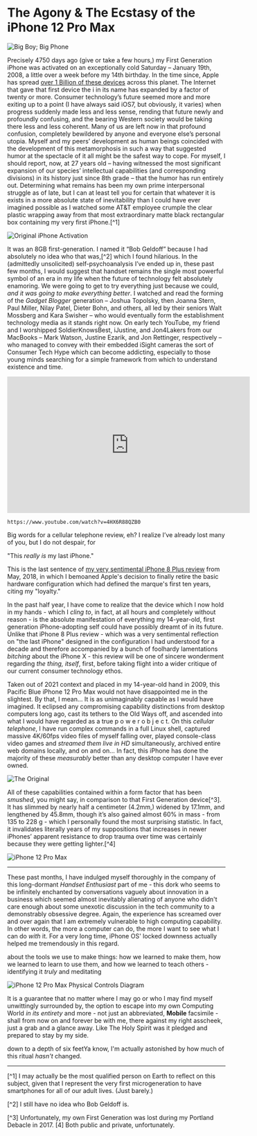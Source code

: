 # The Agony & The Ecstasy of the iPhone 12 Pro Max

![Big Boy; Big Phone](https://i.snap.as/KtqMF5Ky.jpg)

Precisely 4750 days ago (give or take a few hours,) my First Generation iPhone was activated on an exceptionally cold Saturday – January 19th, 2008, a little over a week before my 14th birthday. In the time since, Apple has spread [over 1 Billion of these devices](https://www.theverge.com/2021/1/27/22253162/iphone-users-total-number-billion-apple-tim-cook-q1-2021) across this planet. The Internet that gave that first device the i in its name has expanded by a factor of twenty or more. Consumer technology’s future seemed more and more exiting up to a point (I have always said iOS7, but obviously, it varies) when progress suddenly made less and less sense, rending that future newly and profoundly confusing, and the bearing Western society would be taking there less and less coherent. Many of us are left now in that profound confusion, completely bewildered by anyone and everyone else’s personal utopia. Myself and my peers’ development as human beings coincided with the development of this metamorphosis in such a way that suggested humor at the spectacle of it all might be the safest way to cope. For myself, I should report, now, at 27 years old – having witnessed the most significant expansion of our species’ intellectual capabilities (and corresponding divisions) in its history just since 8th grade – that the humor has run entirely out. Determining what remains has been my own prime interpersonal struggle as of late, but I can at least tell you for certain that whatever it is exists in a more absolute state of inevitability than I could have ever imagined possible as I watched some AT&T employee crumple the clear plastic wrapping away from that most extraordinary matte black rectangular box containing my very first iPhone.[^1]


![Original iPhone Activation](https://i.snap.as/nqhmSK4U.png)

It was an 8GB first-generation. I named­ it “Bob Geldoff” because I had absolutely no idea who that was,[^2] which I found hilarious.­ In the (admittedly unsolicited) self-psychoanalysis I’ve ended up in, these past few months, I would suggest that handset remains the single most powerful symbol of an era in my life when the future of technology felt absolutely enamoring. We were going to get to try everything just because we could, *and it was going to make everything better*. I watched and read the forming of the *Gadget Blogger* generation – Joshua Topolsky, then Joanna Stern, Paul Miller, Nilay Patel, Dieter Bohn, and others, all led by their seniors Walt Mossberg and Kara Swisher – who would eventually form the establishment technology media as it stands right now. On early tech YouTube, my friend and I worshipped SoldierKnowsBest, iJustine, and Jon4Lakers from our MacBooks – Mark Watson, Justine Ezarik, and Jon Rettinger, respectively – who managed to convey with their embedded iSight cameras the sort of Consumer Tech Hype which can become addicting, especially to those young minds searching for a simple framework from which to understand existence and time.

<iframe width="560" height="315" src="https://www.youtube.com/embed/4HX6R88QZB0?controls=0" title="YouTube video player" frameborder="0" allow="accelerometer; autoplay; clipboard-write; encrypted-media; gyroscope; picture-in-picture" allowfullscreen></iframe>

`https://www.youtube.com/watch?v=4HX6R88QZB0`

Big words for a cellular telephone review, eh? I realize I’ve already lost many of you, but I do not despair, for 

"This *really is* my last iPhone."

This is the last sentence of [my very sentimental iPhone 8 Plus review](https://bilge.world/iphone-8-plus-review) from May, 2018, in which I bemoaned Apple's decision to finally retire the basic hardware configuration which had defined the marque's first ten years, citing my "loyalty." 

In the past half year, I have come to realize that the device which I now hold in my hands - which I *cling to*, in fact, at all hours and completely without reason - is the absolute manifestation of everything my 14-year-old, first generation iPhone-adopting self could have possibly dreamt of in its future. Unlike that iPhone 8 Plus review - which was a very sentimental reflection on "the last iPhone" designed in the configuration I had understood for a decade and therefore accompanied by a bunch of foolhardy lamentations *bitching* about the iPhone X - this review will be one of sincere wonderment regarding *the thing, itself*, first, before taking flight into a wider critique of our current consumer technology ethos.

Taken out of 2021 context and placed in my 14-year-old hand in 2009, this Pacific Blue iPhone 12 Pro Max would not have disappointed me in the slightest. By that, I mean... It is as unimaginably capable as I would have imagined. It eclipsed any compromising capability distinctions from desktop computers long ago, cast its tethers to the Old Ways off, and ascended into what I would have regarded as a true p o w e r   o b j e c t. On this *cellular telephone*, I have run complex commands in a full Linux shell, captured massive 4K/60fps video files of myself falling over, played console-class video games and *streamed them live in HD* simultaneously, archived entire web domains locally, and on and on… In fact, this iPhone has done the majority of these *measurably* better than any desktop computer I have ever owned.

![The Original](https://i.snap.as/Ep06W6A9.jpg)

All of these capabilities contained within a form factor that has been *smushed*, you might say, in comparison to that First Generation device[^3]. It has slimmed by nearly half a centimeter (4.2mm,) widened by 17.1mm, and lengthened by 45.8mm, though it’s also gained almost 60% in mass - from 135 to 228 g - which I personally found the most surprising statistic. In fact, it invalidates literally years of my suppositions that increases in newer iPhones’ apparent resistance to drop trauma over time was certainly because they were getting lighter.[^4]

![iPhone 12 Pro Max](https://i.snap.as/z14yUmRp.jpeg)



***

These past months, I have indulged myself thoroughly in the company of this long-dormant *Handset Enthusiast* part of me - this dork who seems to be infinitely enchanted by conversations vaguely about innovation in a business which seemed almost inevitably alienating of anyone who didn't care enough about some unexotic discussion in the tech community to a demonstrably obsessive degree. Again, the experience has screamed over and over again that I am extremely vulnerable to high computing capability. In other words, the more a computer can do, the more I want to see what I can do *with* it. For a very long time, iPhone OS' locked downness actually helped me tremendously in this regard.

about the tools we use to make things: how we learned to make them, how we learned to learn to use them, and how we learned to teach others - identifying it *truly* and meditating 

![iPhone 12 Pro Max Physical Controls Diagram](https://i.snap.as/aln4F1N2.png)

It is a guarantee that no matter where I may go or who I may find myself unwittingly surrounded by, the option to escape into my own Computing World *in its entirety* and more - not just an abbreviated, **Mobile** facsimile - shall from now on and forever be with me, there against my right asscheek, just a grab and a glance away. Like The Holy Spirit was it pledged and prepared to stay by my side.

down to a depth of six feetYa know, I'm actually astonished by how much of this ritual *hasn't* changed.


---

[^1] I may actually be the most qualified person on Earth to reflect on this subject, given that I represent the very first microgeneration to have smartphones for all of our adult lives. (Just barely.)

[^2] I still have no idea who Bob Geldoff is.

[^3] Unfortunately, my own First Generation was lost during my Portland Debacle in 2017.
[4] Both public and private, unfortunately.